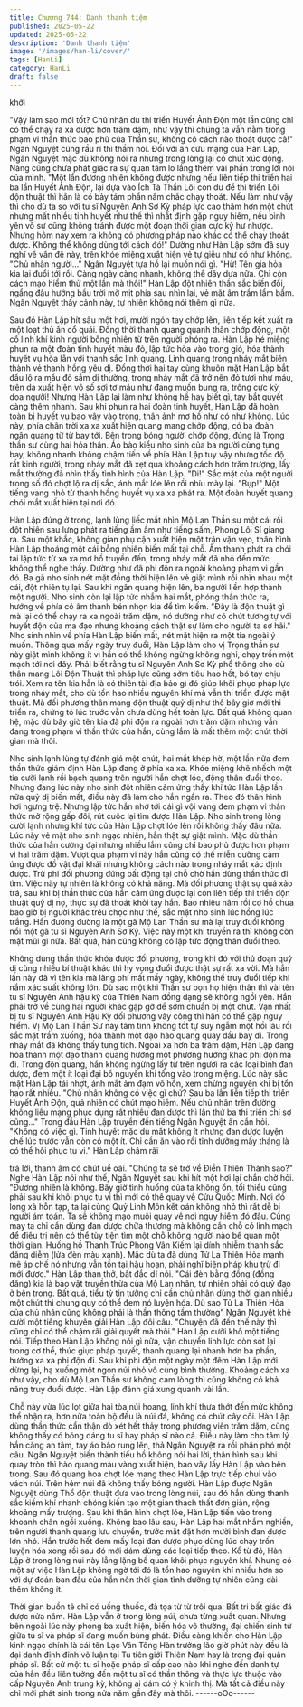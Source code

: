 ```yaml
---
title: Chương 744: Danh thanh tiệm
published: 2025-05-22
updated: 2025-05-22
description: 'Danh thanh tiệm'
image: '/images/han-li/cover/'
tags: [HanLi]
category: HanLi
draft: false
---
```


khởi

"Vậy làm sao mới tốt? Chủ nhân dù thi triển Huyết Ảnh Độn một
lần cũng chỉ có thể chạy ra xa được hơn trăm dặm, như vậy thì
chúng ta vẫn nằm trong phạm vi thần thức bao phủ của Thần sư,
không có cách nào thoát được cả!" Ngân Nguyệt cũng rầu rĩ thì
thầm nói.
Đối với ân cứu mạng của Hàn Lập, Ngân Nguyệt mặc dù không
nói ra nhưng trong lòng lại có chút xúc động. Nàng cũng chưa
phát giác ra sự quan tâm lo lắng thêm vài phần trong lời nói của
mình.
"Một lần đương nhiên không được nhưng nếu liên tiếp thi triển hai
ba lần Huyết Ảnh Độn, lại dựa vào Ích Tà Thần Lôi còn dư để thi
triển Lôi độn thuật thì hẳn là có bảy tám phần nắm chắc chạy
thoát. Nếu làm như vậy thì cho dù ta so với tu sĩ Nguyên Anh Sơ
Kỳ pháp lực cao thâm hơn một chút nhưng mất nhiều tinh huyết
như thế thì nhất định gặp nguy hiểm, nếu bình yên vô sự cũng
không tránh được một đoạn thời gian cực kỳ hư nhược. Nhưng
hôm nay xem ra không có phương pháp nào khác có thể chạy
thoát được. Không thể không dùng tới cách đó!" Dường như Hàn
Lập sớm đã suy nghĩ về vấn đề này, trên khóe miệng xuất hiện vẻ
tự giễu như có như không.
"Chủ nhân người..." Ngân Nguyệt tựa hồ lại muốn nói gì.
"Hừ! Tên gia hỏa kia lại đuổi tới rồi. Càng ngày càng nhanh,
không thể dây dưa nữa. Chỉ còn cách mạo hiểm thử một lần mà
thôi!" Hàn Lập đột nhiên thần sắc biến đổi, ngẩng đầu hướng bầu
trời mờ mịt phía sau nhìn lại, vẻ mặt âm trầm lẩm bẩm.
Ngân Nguyệt thấy cảnh này, tự nhiên không nói thêm gì nữa.

Sau đó Hàn Lập hít sâu một hơi, mười ngón tay chớp lên, liên tiếp
kết xuất ra một loạt thủ ấn cổ quái. Đồng thời thanh quang quanh
thân chớp động, một cổ linh khí kinh người bỗng nhiên từ trên
người phóng ra.
Hàn Lập hé miệng phun ra một đoàn tinh huyết màu đỏ, lập tức
hòa vào trong gió, hóa thành huyết vụ hòa lẫn với thanh sắc linh
quang.
Linh quang trong nháy mắt biến thành vẻ thanh hồng yêu dị.
Đồng thời hai tay cùng khuôn mặt Hàn Lập bắt đầu lộ ra mầu đỏ
sẫm dị thường, trong nháy mắt đã trở nên đỏ tươi như máu, trên
da xuất hiện vô số sợi tơ máu như đang muốn bung ra, trông cực
kỳ dọa người!
Nhưng Hàn Lập lại làm như không hề hay biết gì, tay bắt quyết
càng thêm nhanh.
Sau khi phun ra hai đoàn tinh huyết, Hàn Lập đã hoàn toàn bị
huyết vụ bao vây vào trong, thân ảnh mơ hồ như có như không.
Lúc này, phía chân trời xa xa xuất hiện quang mang chớp động,
có ba đoàn ngân quang từ từ bay tới.
Bên trong bóng người chớp động, đúng là Trọng thần sư cùng hai
hóa thân.
Áo bào kiểu nho sinh của ba người cùng tung bay, không nhanh
không chậm tiến về phía Hàn Lập tuy vậy nhưng tốc độ rất kinh
người, trong nháy mắt đã xẹt qua khoảng cách hơn trăm trượng,
lấy mắt thường đã nhìn thấy tình hình của Hàn Lập.
"Di!" Sắc mặt của một nguời trong số đó chợt lộ ra dị sắc, ánh mắt
lóe lên rồi nhíu mày lại.
"Bụp!" Một tiếng vang nhỏ từ thanh hồng huyết vụ xa xa phát ra.
Một đoàn huyết quang chói mắt xuất hiện tại nơi đó.

Hàn Lập đứng ở trong, lạnh lùng liếc mắt nhìn Mộ Lan Thần sư
một cái rồi đột nhiên sau lưng phát ra tiếng ầm ầm như tiếng sấm,
Phong Lôi Sí giang ra.
Sau một khắc, không gian phụ cận xuất hiện một trận vặn vẹo,
thân hình Hàn Lập thoáng một cái bỗng nhiên biến mất tại chỗ.
Âm thanh phát ra chói tai lập tức từ xa xa mơ hồ truyền đến, trong
nháy mắt đã nhỏ đến mức không thể nghe thấy. Dường như đã
phi độn ra ngoài khoảng phạm vi gần đó.
Ba gã nho sinh nét mặt đồng thời hiện lên vẻ giật mình rồi nhìn
nhau một cái, đột nhiên tụ lại.
Sau khi ngân quang hiện lên, ba người liền hợp thành một người.
Nho sinh còn lại lập tức nhắm hai mắt, phóng thần thức ra, hướng
về phía có âm thanh bén nhọn kia để tìm kiếm.
"Đây là độn thuật gì mà lại có thể chạy ra xa ngoài trăm dặm, nó
dường như có chút tương tự với huyết độn của ma đạo nhưng
khoảng cách thật sự làm cho người ta sợ hãi." Nho sinh nhìn về
phía Hàn Lập biến mất, nét mặt hiện ra một tia ngoài ý muốn.
Thông qua mấy ngày truy đuổi, Hàn Lập làm cho vị Trọng thần sư
này giật mình không ít vì hắn có thể không ngừng không nghỉ,
chạy trốn một mạch tới nơi đây.
Phải biết rằng tu sĩ Nguyên Anh Sơ Kỳ phổ thông cho dù thân
mang Lôi Độn Thuật thì pháp lực cũng sớm tiêu hao hết, bó tay
chịu trói. Xem ra tên kia hẳn là có thiên tài địa bảo gì đó giúp khôi
phục pháp lực trong nháy mắt, cho dù tổn hao nhiều nguyên khí
mà vẫn thi triển được mật thuật.
Mà đối phương thân mang độn thuật quỷ dị như thế bây giờ mới
thi triển ra, chứng tỏ lúc trước vẫn chưa dùng hết toàn lực.
Bất quá không quan hệ, mặc dù bây giờ tên kia đã phi độn ra
ngoài hơn trăm dặm nhưng vẫn đang trong phạm vi thần thức của
hắn, cùng lắm là mất thêm một chút thời gian mà thôi.

Nho sinh lạnh lùng tự đánh giá một chút, hai mắt khép hờ, một lần
nữa đem thần thức giám định Hàn Lập đang ở phía xa xa.
Khóe miệng khẽ nhếch một tia cười lạnh rồi bạch quang trên
người hắn chợt lóe, động thân đuổi theo.
Nhưng đang lúc này nho sinh đột nhiên cảm ứng thấy khí tức Hàn
Lập lần nữa quỷ dị biến mất, điều này đã làm cho hắn ngẩn ra.
Theo đó thân hình hơi ngưng trệ.
Nhưng lập tức hắn nhớ tới cái gì vội vàng đem phạm vi thần thức
mở rộng gấp đôi, rút cuộc lại tìm được Hàn Lập.
Nho sinh trong lòng cười lạnh nhưng khí tức của Hàn Lập chợt
lóe lên rồi không thấy đâu nữa.
Lúc này vẻ mặt nho sinh ngạc nhiên, hắn thật sự giật mình.
Mặc dù thần thức của hắn cường đại nhưng nhiều lắm cũng chỉ
bao phủ được hơn phạm vi hai trăm dặm. Vượt qua phạm vi này
hắn cũng có thể miễn cưỡng cảm ứng được đồ vật đại khái
nhưng không cách nào trong nháy mắt xác định được.
Trừ phi đối phương đứng bất động tại chỗ chờ hắn dùng thần
thức đi tìm. Việc này tự nhiên là không có khả năng.
Mà đối phương thật sự quá xảo trá, sau khi bị thần thức của hắn
cảm ứng được lại còn liên tiếp thi triển độn thuật quỷ dị nọ, thực
sự đã thoát khỏi tay hắn.
Bao nhiêu năm rồi cơ hồ chưa bao giờ bị người khác trêu chọc
như thế, sắc mặt nho sinh lúc hồng lúc trắng.
Hắn đường đường là một gã Mộ Lan Thần sư mà lại truy đuổi
không nổi một gã tu sĩ Nguyên Anh Sơ Kỳ. Việc này một khi
truyền ra thì không còn mặt mũi gì nữa.
Bất quá, hắn cũng không có lập tức động thân đuổi theo.

Không dùng thần thức khóa được đối phương, trong khi đó với
thủ đoạn quỷ dị cùng nhiều bí thuật khác thì hy vọng đuổi được
thật sự rất xa vời.
Mà hắn lần này đã vì tên kia mà lãng phí mất mấy ngày, không
thể truy đuổi tiếp khi nắm xác suất không lớn.
Dù sao một khi Thần sư bọn họ hiện thân thì vài tên tu sĩ Nguyên
Anh hậu kỳ của Thiên Nam đồng dạng sẽ không ngồi yên. Hắn
phải trở về cùng hai người khác gặp gỡ để sớm chuẩn bị một
chút.
Vạn nhất bị tu sĩ Nguyên Anh Hậu Kỳ đối phương vây công thì
hắn có thể gặp nguy hiểm.
Vị Mộ Lan Thần Sư này tâm tình không tốt tự suy ngẫm một hồi
lâu rồi sắc mặt trầm xuống, hóa thành một đạo hào quang quay
đầu bay đi.
Trong nháy mắt đã không thấy tung tích.
Ngoài xa hơn ba trăm dặm, Hàn Lập đang hóa thành một đạo
thanh quang hướng một phương hướng khác phi độn mà đi.
Trong độn quang, hắn không ngừng lấy từ trên người ra các loại
bình đan dược, đem một ít loại đại bổ nguyên khí tống vào trong
miệng.
Lúc này sắc mặt Hàn Lập tái nhợt, ánh mắt ảm đạm vô hồn, xem
chừng nguyên khí bị tổn hao rất nhiều.
"Chủ nhân không có việc gì chứ? Sau ba lần liên tiếp thi triển
Huyết Ảnh Độn, quả nhiên có chút mạo hiểm. Nếu chủ nhân trên
đường không liều mạng phục dụng rất nhiều đan dược thì lần thứ
ba thi triển chỉ sợ cũng..." Trong đầu Hàn Lập truyền đến tiếng
Ngân Nguyệt ân cần hỏi.
"Không có việc gì. Tinh huyết mặc dù mất không ít nhưng đan
dược luyện chế lúc trước vẫn còn có một ít. Chỉ cần ăn vào rồi
tĩnh dưỡng mấy tháng là có thể hồi phục tu vi." Hàn Lập chậm rãi

trả lời, thanh âm có chút uể oải.
"Chúng ta sẽ trở về Điền Thiên Thành sao?" Nghe Hàn Lập nói
như thế, Ngân Nguyệt sau khi hít một hơi lại chần chờ hỏi.
"Đương nhiên là không. Bây giờ tình huống của ta không ổn, tối
thiểu cũng phải sau khi khôi phục tu vi thì mới có thể quay về Cửu
Quốc Minh. Nơi đó long xà hỗn tạp, ta lại cùng Quỷ Linh Môn kết
oán không nhỏ thì rất dễ bị người ám toán. Ta sẽ không mạo muội
quay về nơi nguy hiểm đó đâu. Cũng may ta chỉ cần dùng đan
dược chữa thương mà không cần chỗ có linh mạch để điều trị nên
có thể tùy tiện tìm một chỗ không người nào bế quan một thời
gian. Huống hồ Thanh Trúc Phong Vân Kiếm lại dính nhiễm thanh
sắc đăng diễm (lửa đèn màu xanh). Mặc dù ta đã dùng Tử La
Thiên Hỏa mạnh mẽ áp chế nó nhưng vẫn tồn tại hậu hoạn, phải
nghĩ biện pháp khu trừ đi mới được." Hàn Lập than thở, bất đắc dĩ
nói.
"Cái đèn bằng đồng (đồng đăng) kia là bảo vật truyền thừa của
Mộ Lan nhân, tự nhiên phải có quỷ đạo ở bên trong. Bất quá, tiểu
tỳ tin tưởng chỉ cần chủ nhân dùng thời gian nhiều một chút thì
chung quy có thể đem nó luyện hóa. Dù sao Tử La Thiên Hỏa của
chủ nhân cũng không phải là thần thông tầm thường" Ngân
Nguyệt khẽ cười một tiếng khuyên giải Hàn Lập đôi câu.
"Chuyện đã đến thế này thì cũng chỉ có thể chậm rãi giải quyết
mà thôi." Hàn Lập cười khổ một tiếng nói.
Tiếp theo Hàn Lập không nói gì nữa, vận chuyển linh lực còn sót
lại trong cơ thể, thúc giục pháp quyết, thanh quang lại nhanh hơn
ba phần, hướng xa xa phi độn đi.
Sau khi phi độn một ngày một đêm Hàn Lập mới dừng lại, hạ
xuống một ngọn núi nhỏ vô cùng bình thường.
Khoảng cách xa như vậy, cho dù Mộ Lan Thần sư không cam
lòng thì cũng không có khả năng truy đuổi được.
Hàn Lập đánh giá xung quanh vài lần.

Chỗ này vừa lúc lọt giữa hai tòa núi hoang, linh khí thưa thớt đến
mức không thể nhận ra, hơn nữa toàn bộ đều là núi đá, không có
chút cây cối.
Hàn Lập dùng thần thức cẩn thận dò xét hết thảy trong phương
viên trăm dặm, cũng không thấy có bóng dáng tu sĩ hay pháp sĩ
nào cả.
Điều này làm cho tâm lý hắn càng an tâm, tay áo bào rung lên,
thả Ngân Nguyệt ra rồi phân phó một câu.
Ngân Nguyệt biến thành tiểu hồ không nói hai lời, thân hình sau
khi quay tròn thì hào quang màu vàng xuất hiện, bao vây lấy Hàn
Lập vào bên trong.
Sau đó quang hoa chợt lóe mang theo Hàn Lập trực tiếp chui vào
vách núi.
Trên hẻm núi đã không thấy bóng người.
Hàn Lập được Ngân Nguyệt dùng Thổ độn thuật đưa vào trong
lòng núi, sau đó hắn dùng thanh sắc kiếm khí nhanh chóng kiến
tạo một gian thạch thất đơn giản, rộng khoảng mấy trượng.
Sau khi thân hình chợt lóe, Hàn Lập tiến vào trong khoanh chân
ngồi xuống.
Không bao lâu sau, Hàn Lập hai mắt nhắm nghiền, trên người
thanh quang lưu chuyển, trước mặt đặt hơn mười bình đan dược
lớn nhỏ.
Hắn trước hết đem mấy loại đan dược phục dùng lúc chạy trốn
luyện hóa xong rồi sau đó mới dám dùng các loại tiếp theo.
Kể từ đó, Hàn Lập ở trong lòng núi này lẳng lặng bế quan khôi
phục nguyên khí.
Nhưng có một sự việc Hàn Lập không ngờ tới đó là tổn hao
nguyên khí nhiều hơn so với dự đoán ban đầu của hắn nên thời
gian tĩnh dưỡng tự nhiên cũng dài thêm không ít.

Thời gian buồn tẻ chỉ có uống thuốc, đả tọa từ từ trôi qua.
Bất tri bất giác đã được nửa năm.
Hàn Lập vẫn ở trong lòng núi, chưa từng xuất quan.
Nhưng bên ngoài lúc này phong ba xuất hiện, biến hóa vô
thường, đại chiến sinh tử giữa tu sĩ và pháp sĩ đang muốn bùng
phát.
Điều càng khiến cho Hàn Lập kinh ngạc chính là cái tên Lạc Vân
Tông Hàn trưởng lão giờ phút này đều là đại danh đỉnh đỉnh vô
luận tại Tu tiên giới Thiên Nam hay là trong đại quân pháp sĩ.
Bất cứ một tu sĩ hoặc pháp sĩ cấp cao nào khi nghe đến danh tự
của hắn đều liên tưởng đến một tu sĩ có thần thông và thực lực
thuộc vào cấp Nguyên Anh trung kỳ, không ai dám có ý khinh thị.
Mà tất cả điều này chỉ mới phát sinh trong nửa năm gần đây mà
thôi.
------oOo------
